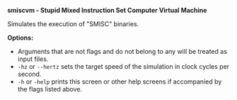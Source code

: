 **smiscvm - Stupid Mixed Instruction Set Computer Virtual Machine**

Simulates the execution of "SMISC" binaries.

**Options:**
* Arguments that are not flags and do not belong to any will be treated as input files.
* `-hz` or `--hertz` sets the target speed of the simulation in clock cycles per second.
* `-h` or `-help` prints this screen or other help screens if accompanied by the flags listed above.